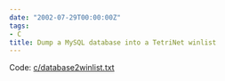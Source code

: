 ```yaml
---
date: "2002-07-29T00:00:00Z"
tags:
- C
title: Dump a MySQL database into a TetriNet winlist
---
```

Code: [c/database2winlist.txt](/wp-content/code/c/database2winlist.txt)